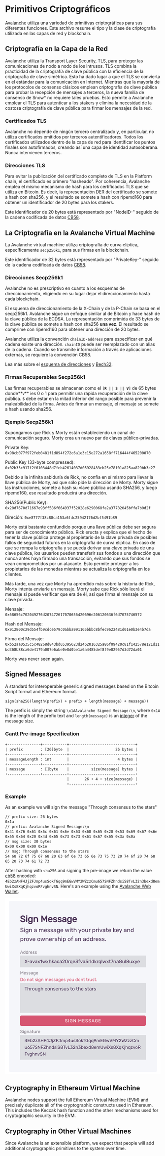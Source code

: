 # Primitivos Criptográficos

[Avalanche](../../#avalanche) utiliza una variedad de primitivas criptográficas para sus diferentes funciones. Este archivo resume el tipo y la clase de criptografía utilizada en las capas de red y blockchain.

## Criptografía en la Capa de la Red

Avalanche utiliza la Transport Layer Security, TLS, para proteger las comunicaciones de nodo a nodo de los intrusos. TLS combina la practicidad de la criptografía de clave pública con la eficiencia de la criptografía de clave simétrica. Esto ha dado lugar a que el TLS se convierta en el estándar para la comunicación en Internet. Mientras que la mayoría de los protocolos de consenso clásicos emplean criptografía de clave pública para probar la recepción de mensajes a terceros, la nueva familia de consenso de Snow\* no requiere tales pruebas. Esto permite a Avalanche emplear el TLS para autenticar a los stakers y elimina la necesidad de la costosa criptografía de clave pública para firmar los mensajes de la red.

### Certificados TLS 

Avalanche no depende de ningún tercero centralizado y, en particular, no utiliza certificados emitidos por terceros autentificadores. Todos los certificados utilizados dentro de la capa de red para identificar los puntos finales son autofirmados, creando así una capa de identidad autosoberana. Nunca intervienen terceros.

### Direcciones TLS 

Para evitar la publicación del certificado completo de TLS en la Platform chain, el certificado es primero "hasheado". Por coherencia, Avalanche emplea el mismo mecanismo de hash para los certificados TLS que se utiliza en Bitcoin. Es decir, la representación DER del certificado se somete a hash con sha256, y el resultado se somete a hash con ripemd160 para obtener un identificador de 20 bytes para los stakers.

Este identificador de 20 bytes está representado por "NodeID-" seguido de la cadena codificada de datos [CB58](https://support.avalabs.org/en/articles/4587395-what-is-cb58).

## La Criptografía en la Avalanche Virtual Machine

La Avalanche virtual machine utiliza criptografía de curva elíptica, específicamente `secp256k1`, para sus firmas en la blockchain.

Este identificador de 32 bytes está representado por "PrivateKey-" seguido de la cadena codificada de datos [CB58](https://support.avalabs.org/en/articles/4587395-what-is-cb58).

### Direcciones Secp256k1 


Avalanche no es prescriptivo en cuanto a los esquemas de direccionamiento, eligiendo en su lugar dejar el direccionamiento hasta cada blockchain.

El esquema de direccionamiento de la X-Chain y de la P-Chain se basa en el secp256k1. Avalanche sigue un enfoque similar al de Bitcoin y hace hash de la clave pública de la ECDSA. La representación comprimida de 33 bytes de la clave pública se somete a hash con sha256 **una vez**. El resultado se comprime con ripemd160 para obtener una dirección de 20 bytes.

Avalanche utiliza la convención `chainID-address` para especificar en qué cadena existe una dirección. `chainID` puede ser reemplazado con un alias de la cadena. Cuando se transmite información a través de aplicaciones externas, se requiere la convención CB58.

Lea más sobre el [esquema de direcciones](https://github.com/ava-labs/avalanche-docs/tree/94d2e4aeddbf91f89b830f9b44b4aa60089ac755/en/articles/4596397-what-is-an-address/README.md) y [Bech32](http://support.avalabs.org/en/articles/4587392-what-is-bech32).

### Firmas Recuperables Secp256k1 

Las firmas recuperables se almacenan como el **`[R || S || V]`** de 65 bytes donde**`V`** ies 0 o 1 para permitir una rápida recuperación de la clave pública. **`S`** debe estar en la mitad inferior del rango posible para prevenir la maleabilidad de la firma. Antes de firmar un mensaje, el mensaje se somete a hash usando sha256.

### Ejemplo Secp256k1

Supongamos que Rick y Morty están estableciendo un canal de comunicación seguro. Morty crea un nuevo par de claves público-privadas.

Private Key: `0x98cb077f972feb0481f1d894f272c6a1e3c15e272a1658ff716444f465200070`

Public Key \(33-byte compressed\): `0x02b33c917f2f6103448d7feb42614037d05928433cb25e78f01a825aa829bb3c27`

Debido a la infinita sabiduría de Rick, no confía en sí mismo para llevar la llave pública de Morty, así que sólo pide la dirección de Morty. Morty sigue las instrucciones, somete a hash su vlave pública usando SHA256, y luego ripemd160, ese resultado producirá una dirección.

SHA256\(Public Key\): `0x28d7670d71667e93ff586f664937f52828e6290068fa2a37782045bffa7b0d2f`

Direción: `0xe8777f38c88ca153a6fdc25942176d2bf5491b89`


Morty está bastante confundido porque una llave pública debe ser segura para ser de conocimiento público. Rick eructa y explica que el hecho de tener la clave pública protege al propietario de la clave privada de posibles fallos de seguridad futuros en la criptografía de curva elíptica. En caso de que se rompa la criptografía y se pueda derivar una clave privada de una clave pública, los usuarios pueden transferir sus fondos a una dirección que nunca antes haya firmado una transacción, evitando que sus fondos se vean comprometidos por un atacante. Esto permite proteger a los propietarios de las monedas mientras se actualiza la criptografía en los clientes.

Más tarde, una vez que Morty ha aprendido más sobre la historia de Rick, Morty intenta enviarle un mensaje. Morty sabe que Rick sólo leerá el mensaje si puede verificar que era de él, así que firma el mensaje con su clave privada.

Mensaje: `0x68656c702049276d207472617070656420696e206120636f6d7075746572`

Hash del Mensaje: `0x912800c29d554fb9cdce579c0abba991165bbbc8bfec9622481d01e0b3e4b7da`

Firma del Mensaje: `0xb52aa0535c5c48268d843bd65395623d2462016325a86f09420c81f142578e121d11bd368b88ca6de4179a007e6abe0e8d0be1a6a4485def8f9e02957d3d72da01`

Morty was never seen again.

## Signed Messages

A standard for interoperable generic signed messages based on the Bitcoin Script format and Ethereum format.

```text
sign(sha256(length(prefix) + prefix + length(message) + message))
```

The prefix is simply the string `\x1AAvalanche Signed Message:\n`, where `0x1A` is the length of the prefix text and `length(message)` is an [integer](serialization-primitives.md#integer) of the message size.

### Gantt Pre-image Specification

```text
+---------------+-----------+------------------------------+
| prefix        : [26]byte  |                     26 bytes |
+---------------+-----------+------------------------------+
| messageLength : int       |                      4 bytes |
+---------------+-----------+------------------------------+
| message       : []byte    |          size(message) bytes |
+---------------+-----------+------------------------------+
                            |       26 + 4 + size(message) |
                            +------------------------------+
```

### Example

As an example we will sign the message "Through consensus to the stars"

```text
// prefix size: 26 bytes
0x1a
// prefix: Avalanche Signed Message:\n
0x41 0x76 0x61 0x6c 0x61 0x6e 0x63 0x68 0x65 0x20 0x53 0x69 0x67 0x6e 0x65 0x64 0x20 0x4d 0x65 0x73 0x73 0x61 0x67 0x65 0x3a 0x0a
// msg size: 30 bytes
0x00 0x00 0x00 0x1e
// msg: Through consensus to the stars
54 68 72 6f 75 67 68 20 63 6f 6e 73 65 6e 73 75 73 20 74 6f 20 74 68 65 20 73 74 61 72 73
```

After hashing with `sha256` and signing the pre-image we return the value [cb58](https://support.avalabs.org/en/articles/4587395-what-is-cb58) encoded: `4Eb2zAHF4JjZFJmp4usSokTGqq9mEGwVMY2WZzzCmu657SNFZhndsiS8TvL32n3bexd8emUwiXs8XqKjhqzvoRFvghnvSN`. Here's an example using the [Avalanche Web Wallet](https://wallet.avax.network/wallet/advanced).

![Sign message](../../.gitbook/assets/sign-message.png)

## Cryptography in Ethereum Virtual Machine

Avalanche nodes support the full Ethereum Virtual Machine \(EVM\) and precisely duplicate all of the cryptographic constructs used in Ethereum. This includes the Keccak hash function and the other mechanisms used for cryptographic security in the EVM.

## Cryptography in Other Virtual Machines

Since Avalanche is an extensible platform, we expect that people will add additional cryptographic primitives to the system over time.

<!--stackedit_data:
eyJoaXN0b3J5IjpbNjE1OTQ2NjU5LC0xNTY3MzUzNDM4XX0=
-->